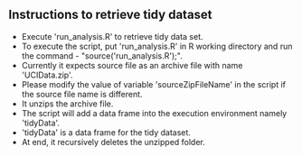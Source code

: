 ## Instructions to retrieve tidy dataset

* Execute 'run_analysis.R' to retrieve tidy data set. 
* To execute the script, put 'run_analysis.R' in R working directory and run the command - "source('run_analysis.R');".
* Currently it expects source file as an archive file with name 'UCIData.zip'.
* Please modify the value of variable 'sourceZipFileName' in the script if the source file name is different.
* It unzips the archive file.
* The script will add a data frame into the execution environment namely 'tidyData'. 
* 'tidyData' is a data frame for the tidy dataset.
* At end, it recursively deletes the unzipped folder.

